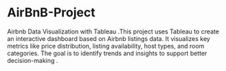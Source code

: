 # AirBnB-Project
Airbnb Data Visualization with Tableau .This project uses Tableau to create an interactive dashboard based on Airbnb listings data. It visualizes key metrics like price distribution, listing availability, host types, and room categories. The goal is to identify trends and insights to support better decision-making .

